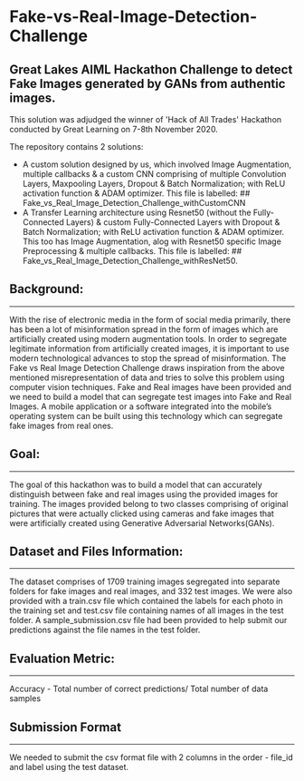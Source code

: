# Fake-vs-Real-Image-Detection-Challenge
Great Lakes AIML Hackathon Challenge to detect Fake Images generated by GANs from authentic images.
---
This solution was adjudged the winner of 'Hack of All Trades' Hackathon conducted by Great Learning on 7-8th November 2020. 

The repository contains 2 solutions:
- A custom solution designed by us, which involved Image Augmentation, multiple callbacks & a custom CNN comprising of multiple Convolution Layers, Maxpooling Layers, Dropout & Batch Normalization; with ReLU activation function & ADAM optimizer. This file is labelled: ## Fake_vs_Real_Image_Detection_Challenge_withCustomCNN
- A Transfer Learning architecture using Resnet50 (without the Fully-Connected Layers) & custom Fully-Connected Layers with Dropout & Batch Normalization; with ReLU activation function & ADAM optimizer. This too has Image Augmentation, alog with Resnet50 specific Image Preprocessing & multiple callbacks. This file is labelled: ## Fake_vs_Real_Image_Detection_Challenge_withResNet50.

## Background:
---
With the rise of electronic media in the form of social media primarily, there has been a lot of misinformation spread in the form of images which are artificially created using modern
augmentation tools. In order to segregate legitimate information from artificially created images, it is important to use modern technological advances to stop the spread of misinformation.
The Fake vs Real Image Detection Challenge draws inspiration from the above mentioned misrepresentation of data and tries to solve this problem using computer vision techniques.
Fake and Real images have been provided and we need to build a model that can segregate test images into Fake and Real Images. A mobile application or a software integrated into the
mobile’s operating system can be built using this technology which can segregate fake images from real ones.

## Goal:
---
The goal of this hackathon was to build a model that can accurately distinguish between fake and real images using the provided images for training. The images provided belong to two classes
comprising of original pictures that were actually clicked using cameras and fake images that were artificially created using Generative Adversarial Networks(GANs).

## Dataset and Files Information:
---
The dataset comprises of 1709 training images segregated into separate folders for fake images and real images, and 332 test images. We were also provided with a train.csv file which contained the labels for each photo in the training set
and test.csv file containing names of all images in the test folder. A sample_submission.csv file had been provided to help submit our predictions against the
file names in the test folder.

## Evaluation Metric:
---
Accuracy - Total number of correct predictions/ Total number of data samples

## Submission Format
---
We needed to submit the csv format file with 2 columns in the order -
file_id and label using the test dataset.
